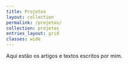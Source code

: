 ```yaml
---
title: Projetos
layout: collection
permalink: /projetos/
collection: projetos
entries_layout: grid
classes: wide
---
```



Aqui estão os artigos e textos escritos por mim.
